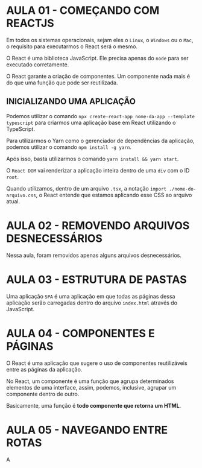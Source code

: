 # AULA 01 - COMEÇANDO COM REACTJS

Em todos os sistemas operacionais, sejam eles o `Linux`, o `Windows` ou o `Mac`, o requisito para executarmos o React será o mesmo.

O React é uma biblioteca JavaScript. Ele precisa apenas do `node` para ser executado corretamente.

O React garante a criação de componentes. Um componente nada mais é do que uma função que pode ser reutilizada.

## INICIALIZANDO UMA APLICAÇÃO

Podemos utilizar o comando `npx create-react-app nome-da-app --template typescript` para criarmos uma aplicação base em React utilizando o TypeScript.

Para utilizarmos o Yarn como o gerenciador de dependências da aplicação, podemos utilizar o comando `npm install -g yarn`.

Após isso, basta utilizarmos o comando `yarn install && yarn start`.

O `React DOM` vai renderizar a aplicação inteira dentro de uma `div` com o ID `root`.

Quando utilizamos, dentro de um arquivo `.tsx`, a notação `import ./nome-do-arquivo.css`, o React entende que estamos aplicando esse CSS ao arquivo atual.

# AULA 02 - REMOVENDO ARQUIVOS DESNECESSÁRIOS

Nessa aula, foram removidos apenas alguns arquivos desnecessários.

# AULA 03 - ESTRUTURA DE PASTAS

Uma aplicação `SPA` é uma aplicação em que todas as páginas dessa aplicação serão carregadas dentro do arquivo `index.html` através do JavaScript.

# AULA 04 - COMPONENTES E PÁGINAS

O React é uma aplicação que sugere o uso de componentes reutilizáveis entre as páginas da aplicação.

No React, um componente é uma função que agrupa determinados elementos de uma interface, assim, podemos, inclusive, agrupar um componente dentro de outro.

Basicamente, uma função é **todo componente que retorna um HTML**.

# AULA 05 - NAVEGANDO ENTRE ROTAS

A
